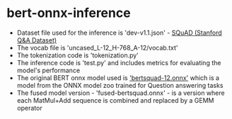 # bert-onnx-inference
<ul>
  <li>Dataset file used for the inference is 'dev-v1.1.json' - <a href="https://rajpurkar.github.io/SQuAD-explorer/">SQuAD (Stanford Q&A Dataset)</a></li>
  <li>The vocab file is 'uncased_L-12_H-768_A-12/vocab.txt'</li>
  <li>The tokenization code is 'tokenization.py'</li>
  <li>The inference code is 'test.py' and includes metrics for evaluating the model's performance</li>
  <li>The original BERT onnx model used is <a href="https://github.com/onnx/models/tree/main/validated/text/machine_comprehension/bert-squad">'bertsquad-12.onnx'</a> which is a model from the ONNX model zoo trained for Question answering tasks</li>
  <li>The fused model version - 'fused-bertsquad.onnx' - is a version where each MatMul+Add sequence is combined and replaced by a GEMM operator</li>
</ul>
